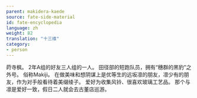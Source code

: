 ```yaml
---
parent: makidera-kaede
source: fate-side-material
id: fate-encyclopedia
language: zh
weight: 82
translation: "十三维"
category:
- person
---
```


莳寺枫。
2年A组的好友三人组的一人。
田径部的短跑队员，拥有“穗群的黑豹”之外号。
俗称Makiji。
在做美味和想阴谋上是优等生的远坂凛的朋友，凛少有的朋友，作为对手般看待着美缀绫子。
爱好为收集风铃、很喜欢玻璃工艺品。
那个与凛是爱好一致，假日二人就会去古董店巡游。
